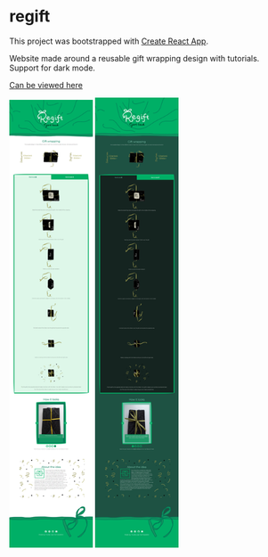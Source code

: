 # regift

This project was bootstrapped with [Create React App](https://github.com/facebook/create-react-app).

Website made around a reusable gift wrapping design with tutorials.
Support for dark mode.

[Can be viewed here](https://regift.huldalilja.com)

<img src="/regift-screenshot.png" alt="Full screenshot of huldalilja.com" width="150px"/>
<img src="/regift-dark-screenshot.png" alt="Full screenshot of huldalilja.com dark mode" width="150px"/>
